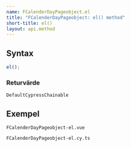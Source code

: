 ```yaml
---
name: FCalenderDayPageobject.el
title: "FCalenderDayPageobject: el() method"
short-title: el()
layout: api.method
---
```


## Syntax

```ts nocompile nolint
el();
```

### Returvärde

`DefaultCypressChainable`

## Exempel

```import static
FCalenderDayPageobject-el.vue
```

```import
FCalenderDayPageobject-el.cy.ts
```
